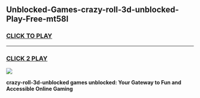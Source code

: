 
## Unblocked-Games-crazy-roll-3d-unblocked-Play-Free-mt58l
<h3>
<a href="https://premium76.site?title=crazy-roll-3d-unblocked&ref=18A1">CLICK TO PLAY</a></h3>
<hr>

<h3>
<a href="https://premium76.site?title=crazy-roll-3d-unblocked&ref=18A1">CLICK 2 PLAY</a>
  
</h3>

<a href="https://premium76.site?title=crazy-roll-3d-unblocked&ref=18A1"><img src="https://clearcache.store/games.png"></a>


**crazy-roll-3d-unblocked games unblocked: Your Gateway to Fun and Accessible Online Gaming**
